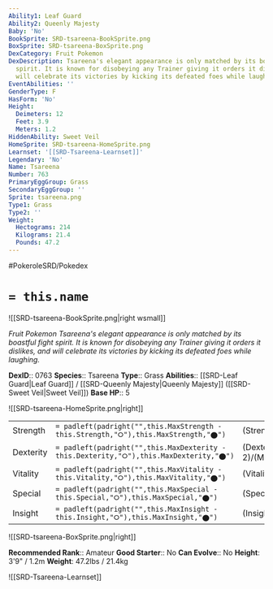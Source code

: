 ```yaml
---
Ability1: Leaf Guard
Ability2: Queenly Majesty
Baby: 'No'
BookSprite: SRD-tsareena-BookSprite.png
BoxSprite: SRD-tsareena-BoxSprite.png
DexCategory: Fruit Pokemon
DexDescription: Tsareena's elegant appearance is only matched by its boastful fight
  spirit. It is known for disobeying any Trainer giving it orders it dislikes, and
  will celebrate its victories by kicking its defeated foes while laughing.
EventAbilities: ''
GenderType: F
HasForm: 'No'
Height:
  Deimeters: 12
  Feet: 3.9
  Meters: 1.2
HiddenAbility: Sweet Veil
HomeSprite: SRD-tsareena-HomeSprite.png
Learnset: '[[SRD-Tsareena-Learnset]]'
Legendary: 'No'
Name: Tsareena
Number: 763
PrimaryEggGroup: Grass
SecondaryEggGroup: ''
Sprite: tsareena.png
Type1: Grass
Type2: ''
Weight:
  Hectograms: 214
  Kilograms: 21.4
  Pounds: 47.2
---
```


#PokeroleSRD/Pokedex

# `= this.name`

![[SRD-tsareena-BookSprite.png|right wsmall]]

*Fruit Pokemon*
*Tsareena's elegant appearance is only matched by its boastful fight spirit. It is known for disobeying any Trainer giving it orders it dislikes, and will celebrate its victories by kicking its defeated foes while laughing.*

**DexID**:: 0763
**Species**:: Tsareena
**Type**:: Grass
**Abilities**:: [[SRD-Leaf Guard|Leaf Guard]] / [[SRD-Queenly Majesty|Queenly Majesty]] ([[SRD-Sweet Veil|Sweet Veil]])
**Base HP**:: 5

![[SRD-tsareena-HomeSprite.png|right]]

|           |                                                                                        |                                          |
| --------- | -------------------------------------------------------------------------------------- | ---------------------------------------- |
| Strength  | `= padleft(padright("",this.MaxStrength - this.Strength,"⭘"),this.MaxStrength,"⬤")`    | (Strength::3)/(MaxStrength::7)   |
| Dexterity | `= padleft(padright("",this.MaxDexterity - this.Dexterity,"⭘"),this.MaxDexterity,"⬤")` | (Dexterity:: 2)/(MaxDexterity::5) |
| Vitality  | `= padleft(padright("",this.MaxVitality - this.Vitality,"⭘"),this.MaxVitality,"⬤")`    | (Vitality::3)/(MaxVitality::6)   |
| Special   | `= padleft(padright("",this.MaxSpecial - this.Special,"⭘"),this.MaxSpecial,"⬤")`       | (Special::2)/(MaxSpecial::4)     |
| Insight   | `= padleft(padright("",this.MaxInsight - this.Insight,"⭘"),this.MaxInsight,"⬤")`       | (Insight::3)/(MaxInsight::6)     |

![[SRD-tsareena-BoxSprite.png|right]]

**Recommended Rank**:: Amateur
**Good Starter**:: No
**Can Evolve**:: No
**Height**: 3'9" / 1.2m
**Weight**: 47.2lbs / 21.4kg

![[SRD-Tsareena-Learnset]]